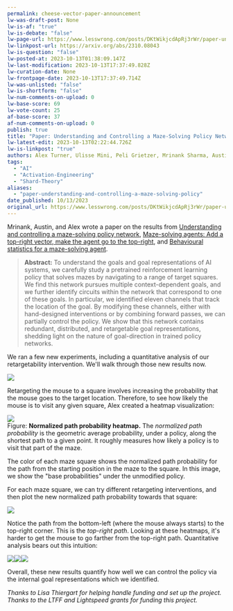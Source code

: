 ```yaml
---
permalink: cheese-vector-paper-announcement
lw-was-draft-post: None
lw-is-af: "true"
lw-is-debate: "false"
lw-page-url: https://www.lesswrong.com/posts/DKtWikjcdApRj3rWr/paper-understanding-and-controlling-a-maze-solving-policy
lw-linkpost-url: https://arxiv.org/abs/2310.08043
lw-is-question: "false"
lw-posted-at: 2023-10-13T01:38:09.147Z
lw-last-modification: 2023-10-13T17:37:49.828Z
lw-curation-date: None
lw-frontpage-date: 2023-10-13T17:37:49.714Z
lw-was-unlisted: "false"
lw-is-shortform: "false"
lw-num-comments-on-upload: 0
lw-base-score: 69
lw-vote-count: 25
af-base-score: 37
af-num-comments-on-upload: 0
publish: true
title: "Paper: Understanding and Controlling a Maze-Solving Policy Network"
lw-latest-edit: 2023-10-13T02:22:44.726Z
lw-is-linkpost: "true"
authors: Alex Turner, Ulisse Mini, Peli Grietzer, Mrinank Sharma, Austin Meek, Monte MacDiarmid, and Lisa Thiergart
tags: 
  - "AI"
  - "Activation-Engineering"
  - "Shard-Theory"
aliases: 
  - "paper-understanding-and-controlling-a-maze-solving-policy"
date_published: 10/13/2023
original_url: https://www.lesswrong.com/posts/DKtWikjcdApRj3rWr/paper-understanding-and-controlling-a-maze-solving-policy
---
```

Mrinank, Austin, and Alex wrote a paper on the results from [Understanding and controlling a maze-solving policy network](/understanding-and-controlling-a-maze-solving-policy-network), [Maze-solving agents: Add a top-right vector, make the agent go to the top-right](/top-right-steering-vector), and [Behavioural statistics for a maze-solving agent](https://www.lesswrong.com/posts/eowhY5NaCaqY6Pkj9/behavioural-statistics-for-a-maze-solving-agent).

> **Abstract:** To understand the goals and goal representations of AI systems, we carefully study a pretrained reinforcement learning policy that solves mazes by navigating to a range of target squares. We find this network pursues multiple context-dependent goals, and we further identify circuits within the network that correspond to one of these goals. In particular, we identified eleven channels that track the location of the goal. By modifying these channels, either with hand-designed interventions or by combining forward passes, we can partially control the policy. We show that this network contains redundant, distributed, and retargetable goal representations, shedding light on the nature of goal-direction in trained policy networks.

We ran a few new experiments, including a quantitative analysis of our retargetability intervention. We'll walk through those new results now. 

![](https://res.cloudinary.com/lesswrong-2-0/image/upload/f_auto,q_auto/v1/mirroredImages/DKtWikjcdApRj3rWr/jbwksgzxm1h8hzspvypz)

Retargeting the mouse to a square involves increasing the probability that the mouse goes to the target location. Therefore, to see how likely the mouse is to visit any given square, Alex created a heatmap visualization:

![](https://res.cloudinary.com/lesswrong-2-0/image/upload/f_auto,q_auto/v1/mirroredImages/DKtWikjcdApRj3rWr/qd9kbctvk3rdljml2mt6)
<br/>Figure: **Normalized path probability heatmap.** The _normalized path probability_ is the geometric average probability, under a policy, along the shortest path to a given point. It roughly measures how likely a policy is to visit that part of the maze.  
  
The color of each maze square shows the normalized path probability for the path from the starting position in the maze to the square. In this image, we show the "base probabilities" under the unmodified policy.

For each maze square, we can try different retargeting interventions, and then plot the new normalized path probability towards that square:

![](https://res.cloudinary.com/lesswrong-2-0/image/upload/f_auto,q_auto/v1/mirroredImages/DKtWikjcdApRj3rWr/vu1sqt3tg7fczncelr2r)

Notice the path from the bottom-left (where the mouse always starts) to the top-right corner. This is the _top-right path_. Looking at these heatmaps, it's harder to get the mouse to go farther from the top-right path. Quantitative analysis bears out this intuition:

![](https://res.cloudinary.com/lesswrong-2-0/image/upload/f_auto,q_auto/v1/mirroredImages/DKtWikjcdApRj3rWr/hxt1sr3sbkmj5m9a22l6)![](https://res.cloudinary.com/lesswrong-2-0/image/upload/f_auto,q_auto/v1/mirroredImages/DKtWikjcdApRj3rWr/o7jxdzslsiwmqchamffu)![](https://res.cloudinary.com/lesswrong-2-0/image/upload/f_auto,q_auto/v1/mirroredImages/DKtWikjcdApRj3rWr/quxikddjem0pmtuiutxx)

Overall, these new results quantify how well we can control the policy via the internal goal representations which we identified.

_Thanks to Lisa Thiergart for helping handle funding and set up the project. Thanks to the LTFF and Lightspeed grants for funding this project._